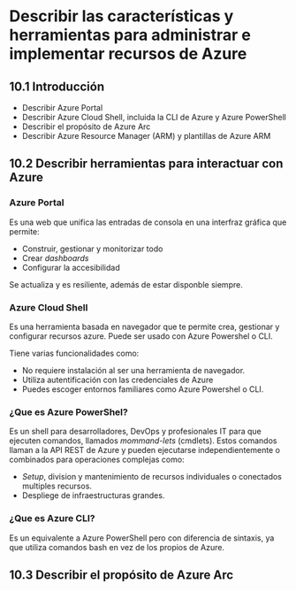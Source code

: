 # Describir las características y herramientas para administrar e implementar recursos de Azure

## 10.1 Introducción

- Describir Azure Portal
- Describir Azure Cloud Shell, incluida la CLI de Azure y Azure PowerShell
- Describir el propósito de Azure Arc
- Describir Azure Resource Manager (ARM) y plantillas de Azure ARM

## 10.2 Describir herramientas para interactuar con Azure

### Azure Portal

Es una web que unifica las entradas de consola en una interfraz gráfica que permite:

- Construir, gestionar y monitorizar todo
- Crear _dashboards_
- Configurar la accesibilidad

Se actualiza y es resiliente, además de estar disponble siempre.

### Azure Cloud Shell

Es una herramienta basada en navegador que te permite crea, gestionar y configurar recursos azure. Puede ser usado con Azure Powershel o CLI.

Tiene varias funcionalidades como:

- No requiere instalación al ser una herramienta de navegador.
- Utiliza autentificación con las credenciales de Azure
- Puedes escoger entornos familiares como Azure Powershel o CLI.

### ¿Que es Azure PowerShel?

Es un shell para desarrolladores, DevOps y profesionales IT para que ejecuten comandos, llamados _mommand-lets_ (cmdlets). Estos comandos llaman a la API REST de Azure y pueden ejecutarse independientemente o combinados para operaciones complejas como:

- _Setup_, division y mantenimiento de recursos individuales o conectados multiples recursos.
- Despliege de infraestructuras grandes.

### ¿Que es Azure CLI?

Es un equivalente a Azure PowerShell pero con diferencia de sintaxis, ya que utiliza comandos bash en vez de los propios de Azure.

## 10.3 Describir el propósito de Azure Arc